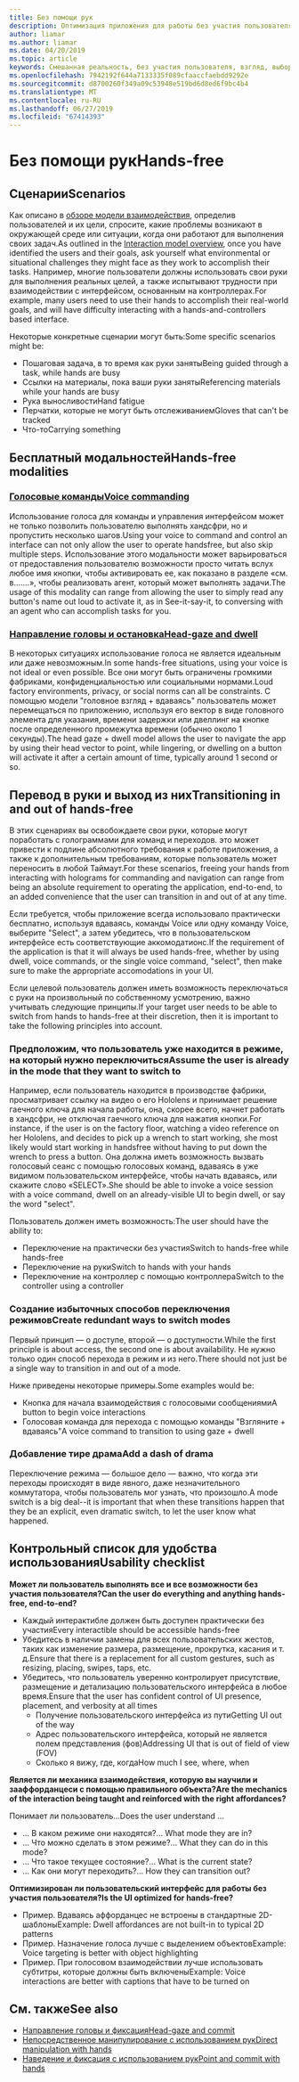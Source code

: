 ```yaml
---
title: Без помощи рук
description: Оптимизация приложения для работы без участия пользователя
author: liamar
ms.author: liamar
ms.date: 04/20/2019
ms.topic: article
keywords: Смешанная реальность, без участия пользователя, взгляд, выбор целевой платформы, взаимодействие, проектирование
ms.openlocfilehash: 7942192f644a7133335f089cfaaccfaebdd9292e
ms.sourcegitcommit: d8700260f349a09c53948e519bd6d8ed6f9bc4b4
ms.translationtype: MT
ms.contentlocale: ru-RU
ms.lasthandoff: 06/27/2019
ms.locfileid: "67414393"
---
```

# <a name="hands-free"></a><span data-ttu-id="4735e-104">Без помощи рук</span><span class="sxs-lookup"><span data-stu-id="4735e-104">Hands-free</span></span>



## <a name="scenarios"></a><span data-ttu-id="4735e-105">Сценарии</span><span class="sxs-lookup"><span data-stu-id="4735e-105">Scenarios</span></span>

<span data-ttu-id="4735e-106">Как описано в [обзоре модели взаимодействия](interaction-fundamentals.md), определив пользователей и их цели, спросите, какие проблемы возникают в окружающей среде или ситуации, когда они работают для выполнения своих задач.</span><span class="sxs-lookup"><span data-stu-id="4735e-106">As outlined in the [Interaction model overview](interaction-fundamentals.md), once you have identified the users and their goals, ask yourself what environmental or situational challenges they might face as they work to accomplish their tasks.</span></span> <span data-ttu-id="4735e-107">Например, многие пользователи должны использовать свои руки для выполнения реальных целей, а также испытывают трудности при взаимодействии с интерфейсом, основанным на контроллерах.</span><span class="sxs-lookup"><span data-stu-id="4735e-107">For example, many users need to use their hands to accomplish their real-world goals, and will have difficulty interacting with a hands-and-controllers based interface.</span></span> 

<span data-ttu-id="4735e-108">Некоторые конкретные сценарии могут быть:</span><span class="sxs-lookup"><span data-stu-id="4735e-108">Some specific scenarios might be:</span></span> 
* <span data-ttu-id="4735e-109">Пошаговая задача, в то время как руки заняты</span><span class="sxs-lookup"><span data-stu-id="4735e-109">Being guided through a task, while hands are busy</span></span>
* <span data-ttu-id="4735e-110">Ссылки на материалы, пока ваши руки заняты</span><span class="sxs-lookup"><span data-stu-id="4735e-110">Referencing materials while your hands are busy</span></span>
* <span data-ttu-id="4735e-111">Рука выносливости</span><span class="sxs-lookup"><span data-stu-id="4735e-111">Hand fatigue</span></span>
* <span data-ttu-id="4735e-112">Перчатки, которые не могут быть отслеживанием</span><span class="sxs-lookup"><span data-stu-id="4735e-112">Gloves that can't be tracked</span></span>
* <span data-ttu-id="4735e-113">Что-то</span><span class="sxs-lookup"><span data-stu-id="4735e-113">Carrying something</span></span>


## <a name="hands-free-modalities"></a><span data-ttu-id="4735e-114">Бесплатный модальностей</span><span class="sxs-lookup"><span data-stu-id="4735e-114">Hands-free modalities</span></span>

### <a name="voice-commandingvoice-designmd"></a>[<span data-ttu-id="4735e-115">Голосовые команды</span><span class="sxs-lookup"><span data-stu-id="4735e-115">Voice commanding</span></span>](voice-design.md)

<span data-ttu-id="4735e-116">Использование голоса для команды и управления интерфейсом может не только позволить пользователю выполнять хандсфри, но и пропустить несколько шагов.</span><span class="sxs-lookup"><span data-stu-id="4735e-116">Using your voice to command and control an interface can not only allow the user to operate handsfree, but also skip multiple steps.</span></span> <span data-ttu-id="4735e-117">Использование этого модальности может варьироваться от предоставления пользователю возможности просто читать вслух любое имя кнопки, чтобы активировать ее, как показано в разделе «см. в.......», чтобы реализовать агент, который может выполнять задачи.</span><span class="sxs-lookup"><span data-stu-id="4735e-117">The usage of this modality can range from allowing the user to simply read any button's name out loud to activate it, as in See-it-say-it, to conversing with an agent who can accomplish tasks for you.</span></span>



### <a name="head-gaze-and-dwellgaze-and-dwellmd"></a>[<span data-ttu-id="4735e-118">Направление головы и остановка</span><span class="sxs-lookup"><span data-stu-id="4735e-118">Head-gaze and dwell</span></span>](gaze-and-dwell.md)

<span data-ttu-id="4735e-119">В некоторых ситуациях использование голоса не является идеальным или даже невозможным.</span><span class="sxs-lookup"><span data-stu-id="4735e-119">In some hands-free situations, using your voice is not ideal or even possible.</span></span> <span data-ttu-id="4735e-120">Все они могут быть ограничены громкими фабриками, конфиденциальностью или социальными нормами.</span><span class="sxs-lookup"><span data-stu-id="4735e-120">Loud factory environments, privacy, or social norms can all be constraints.</span></span> <span data-ttu-id="4735e-121">С помощью модели "головное взгляд + вдаваясь" пользователь может перемещаться по приложению, используя его вектор в виде головного элемента для указания, времени задержки или двеллинг на кнопке после определенного промежутка времени (обычно около 1 секунды).</span><span class="sxs-lookup"><span data-stu-id="4735e-121">The head gaze + dwell model allows the user to navigate the app by using their head vector to point, while lingering, or dwelling on a button will activate it after a certain amount of time, typically around 1 second or so.</span></span> 


## <a name="transitioning-in-and-out-of-hands-free"></a><span data-ttu-id="4735e-122">Перевод в руки и выход из них</span><span class="sxs-lookup"><span data-stu-id="4735e-122">Transitioning in and out of hands-free</span></span>

<span data-ttu-id="4735e-123">В этих сценариях вы освобождаете свои руки, которые могут поработать с голограммами для команд и переходов. это может привести к подлине абсолютного требования к работе приложения, а также к дополнительным требованиям, которые пользователь может переносить в любой Таймаут.</span><span class="sxs-lookup"><span data-stu-id="4735e-123">For these scenarios, freeing your hands from interacting with holograms for commanding and navigation can range from being an absolute requirement to operating the application, end-to-end, to an added convenience that the user can transition in and out of at any time.</span></span> 

<span data-ttu-id="4735e-124">Если требуется, чтобы приложение всегда использовало практически бесплатно, используя вдаваясь, команды Voice или одну команду Voice, выберите "Select", а затем убедитесь, что в пользовательском интерфейсе есть соответствующие аккомодатионс.</span><span class="sxs-lookup"><span data-stu-id="4735e-124">If the requirement of the application is that it will always be used hands-free, whether by using dwell, voice commands, or the single voice command, "select", then make sure to make the appropriate accomodations in your UI.</span></span> 

<span data-ttu-id="4735e-125">Если целевой пользователь должен иметь возможность переключаться с руки на произвольный по собственному усмотрению, важно учитывать следующие принципы.</span><span class="sxs-lookup"><span data-stu-id="4735e-125">If your target user needs to be able to switch from hands to hands-free at their discretion, then it is important to take the following principles into account.</span></span>

### <a name="assume-the-user-is-already-in-the-mode-that-they-want-to-switch-to"></a><span data-ttu-id="4735e-126">Предположим, что пользователь уже находится в режиме, на который нужно переключиться</span><span class="sxs-lookup"><span data-stu-id="4735e-126">Assume the user is already in the mode that they want to switch to</span></span>
<span data-ttu-id="4735e-127">Например, если пользователь находится в производстве фабрики, просматривает ссылку на видео о его Hololens и принимает решение гаечного ключа для начала работы, она, скорее всего, начнет работать в хандсфри, не отключая гаечного ключа для нажатия кнопки.</span><span class="sxs-lookup"><span data-stu-id="4735e-127">For instance, if the user is on the factory floor, watching a video reference on her Hololens, and decides to pick up a wrench to start working, she most likely would start working in handsfree without having to put down the wrench to press a button.</span></span> <span data-ttu-id="4735e-128">Она должна иметь возможность вызвать голосовый сеанс с помощью голосовых команд, вдаваясь в уже видимом пользовательском интерфейсе, чтобы начать вдаваясь, или скажите слово «SELECT».</span><span class="sxs-lookup"><span data-stu-id="4735e-128">She should be able to invoke a voice session with a voice command, dwell on an already-visible UI to begin dwell, or say the word "select".</span></span>

<span data-ttu-id="4735e-129">Пользователь должен иметь возможность:</span><span class="sxs-lookup"><span data-stu-id="4735e-129">The user should have the ability to:</span></span> 
* <span data-ttu-id="4735e-130">Переключение на практически без участия</span><span class="sxs-lookup"><span data-stu-id="4735e-130">Switch to hands-free while hands-free</span></span>
* <span data-ttu-id="4735e-131">Переключение на руки</span><span class="sxs-lookup"><span data-stu-id="4735e-131">Switch to hands with your hands</span></span>
* <span data-ttu-id="4735e-132">Переключение на контроллер с помощью контроллера</span><span class="sxs-lookup"><span data-stu-id="4735e-132">Switch to the controller using a controller</span></span> 

### <a name="create-redundant-ways-to-switch-modes"></a><span data-ttu-id="4735e-133">Создание избыточных способов переключения режимов</span><span class="sxs-lookup"><span data-stu-id="4735e-133">Create redundant ways to switch modes</span></span>
<span data-ttu-id="4735e-134">Первый принцип — о доступе, второй — о доступности.</span><span class="sxs-lookup"><span data-stu-id="4735e-134">While the first principle is about access, the second one is about availability.</span></span> <span data-ttu-id="4735e-135">Не нужно только один способ перехода в режим и из него.</span><span class="sxs-lookup"><span data-stu-id="4735e-135">There should not just be a single way to transition in and out of a mode.</span></span> 

<span data-ttu-id="4735e-136">Ниже приведены некоторые примеры.</span><span class="sxs-lookup"><span data-stu-id="4735e-136">Some examples would be:</span></span> 
* <span data-ttu-id="4735e-137">Кнопка для начала взаимодействия с голосовыми сообщениями</span><span class="sxs-lookup"><span data-stu-id="4735e-137">A button to begin voice interactions</span></span>
* <span data-ttu-id="4735e-138">Голосовая команда для перехода с помощью команды "Взгляните + вдаваясь"</span><span class="sxs-lookup"><span data-stu-id="4735e-138">A voice command to transition to using gaze + dwell</span></span>

### <a name="add-a-dash-of-drama"></a><span data-ttu-id="4735e-139">Добавление тире драма</span><span class="sxs-lookup"><span data-stu-id="4735e-139">Add a dash of drama</span></span>
<span data-ttu-id="4735e-140">Переключение режима — большое дело — важно, что когда эти переходы происходят в виде явного, даже незначительного коммутатора, чтобы пользователь мог узнать, что произошло.</span><span class="sxs-lookup"><span data-stu-id="4735e-140">A mode switch is a big deal--it is important that when these transitions happen that they be an explicit, even dramatic switch, to let the user know what happened.</span></span> 


## <a name="usability-checklist"></a><span data-ttu-id="4735e-141">Контрольный список для удобства использования</span><span class="sxs-lookup"><span data-stu-id="4735e-141">Usability checklist</span></span>

<span data-ttu-id="4735e-142">**Может ли пользователь выполнять все и все возможности без участия пользователя?**</span><span class="sxs-lookup"><span data-stu-id="4735e-142">**Can the user do everything and anything hands-free, end-to-end?**</span></span>
* <span data-ttu-id="4735e-143">Каждый интерактибле должен быть доступен практически без участия</span><span class="sxs-lookup"><span data-stu-id="4735e-143">Every interactible should be accessible hands-free</span></span>
* <span data-ttu-id="4735e-144">Убедитесь в наличии замены для всех пользовательских жестов, таких как изменение размера, размещение, прокрутка, касания и т. д.</span><span class="sxs-lookup"><span data-stu-id="4735e-144">Ensure that there is a replacement for all custom gestures, such as resizing, placing, swipes, taps, etc.</span></span>
* <span data-ttu-id="4735e-145">Убедитесь, что пользователь уверенно контролирует присутствие, размещение и детализацию пользовательского интерфейса в любое время.</span><span class="sxs-lookup"><span data-stu-id="4735e-145">Ensure that the user has confident control of UI presence, placement, and verbosity at all times</span></span>
    * <span data-ttu-id="4735e-146">Получение пользовательского интерфейса из пути</span><span class="sxs-lookup"><span data-stu-id="4735e-146">Getting UI out of the way</span></span>
    * <span data-ttu-id="4735e-147">Адрес пользовательского интерфейса, который не является полем представления (фов)</span><span class="sxs-lookup"><span data-stu-id="4735e-147">Addressing UI that is out of field of view (FOV)</span></span>
    * <span data-ttu-id="4735e-148">Сколько я вижу, где, когда</span><span class="sxs-lookup"><span data-stu-id="4735e-148">How much I see, where, when</span></span>

<span data-ttu-id="4735e-149">**Является ли механика взаимодействия, которую вы научили и зааффорданцеси с помощью правильного объекта?**</span><span class="sxs-lookup"><span data-stu-id="4735e-149">**Are the mechanics of the interaction being taught and reinforced with the right affordances?**</span></span>

<span data-ttu-id="4735e-150">Понимает ли пользователь...</span><span class="sxs-lookup"><span data-stu-id="4735e-150">Does the user understand ...</span></span>
* <span data-ttu-id="4735e-151">... В каком режиме они находятся?</span><span class="sxs-lookup"><span data-stu-id="4735e-151">... What mode they are in?</span></span>
* <span data-ttu-id="4735e-152">... Что можно сделать в этом режиме?</span><span class="sxs-lookup"><span data-stu-id="4735e-152">... What they can do in this mode?</span></span>
* <span data-ttu-id="4735e-153">... Что такое текущее состояние?</span><span class="sxs-lookup"><span data-stu-id="4735e-153">... What is the current state?</span></span>
* <span data-ttu-id="4735e-154">... Как они могут переходить?</span><span class="sxs-lookup"><span data-stu-id="4735e-154">... How they can transition out?</span></span>
    
<span data-ttu-id="4735e-155">**Оптимизирован ли пользовательский интерфейс для работы без участия пользователя?**</span><span class="sxs-lookup"><span data-stu-id="4735e-155">**Is the UI optimized for hands-free?**</span></span>   

* <span data-ttu-id="4735e-156">Пример. Вдаваясь аффорданцес не встроены в стандартные 2D-шаблоны</span><span class="sxs-lookup"><span data-stu-id="4735e-156">Example: Dwell affordances are not built-in to typical 2D patterns</span></span>
* <span data-ttu-id="4735e-157">Пример. Назначение голоса лучше с выделением объектов</span><span class="sxs-lookup"><span data-stu-id="4735e-157">Example: Voice targeting is better with object highlighting</span></span>
* <span data-ttu-id="4735e-158">Пример. При голосовом взаимодействии лучше использовать субтитры, которые должны быть включены</span><span class="sxs-lookup"><span data-stu-id="4735e-158">Example: Voice interactions are better with captions that have to be turned on</span></span>


## <a name="see-also"></a><span data-ttu-id="4735e-159">См. также</span><span class="sxs-lookup"><span data-stu-id="4735e-159">See also</span></span>
* [<span data-ttu-id="4735e-160">Направление головы и фиксация</span><span class="sxs-lookup"><span data-stu-id="4735e-160">Head-gaze and commit</span></span>](gaze-and-commit.md)
* [<span data-ttu-id="4735e-161">Непосредственное манипулирование с использованием рук</span><span class="sxs-lookup"><span data-stu-id="4735e-161">Direct manipulation with hands</span></span>](direct-manipulation.md)
* [<span data-ttu-id="4735e-162">Наведение и фиксация с использованием рук</span><span class="sxs-lookup"><span data-stu-id="4735e-162">Point and commit with hands</span></span>](point-and-commit.md)

